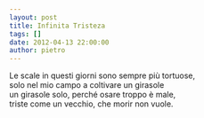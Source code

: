 ```yaml
---
layout: post
title: Infinita Tristeza
tags: []
date: 2012-04-13 22:00:00
author: pietro
---
```

Le scale in questi giorni sono sempre più tortuose,<br/>solo nel mio campo a coltivare un girasole<br/>un girasole solo, perché osare troppo è male,<br/>triste come un vecchio, che morir non vuole.
